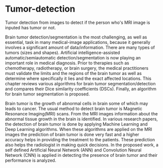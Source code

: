 # Tumor-detection

Tumor detection from images to detect if the person who's MRI image is inputed has tumor or not.

Brain tumor detection/segmentation is the most challenging, as well as essential, task in many medical-image applications, because it generally involves a significant amount of data/information. There are many types of tumors (sizes and shapes). Artificial intelligence-assisted automatic/semiautomatic detection/segmentation is now playing an important role in medical diagnosis. Prior to therapies such as chemotherapy, radiotherapy, or brain surgery, the medical practitioners must validate the limits and the regions of the brain tumor as well as determine where specifically it lies and the exact affected locations. This chapter reviews various algorithms for brain tumor segmentation/detection and compares their Dice similarity coefficients (DSCs). Finally, an algorithm for brain tumor segmentation is proposed.

Brain tumor is the growth of abnormal cells in brain some of which may leads to cancer. The usual method to detect brain tumor is Magnetic Resonance Imaging(MRI) scans. From the MRI images information about the abnormal tissue growth in the brain is identified. In various research papers, the detection of brain tumor is done by applying Machine Learning and Deep Learning algorithms. When these algorithms are applied on the MRI images the prediction of brain tumor is done very fast and a higher accuracy helps in providing the treatment to the patients. These prediction also helps the radiologist in making quick decisions. In the proposed work, a self defined Artificial Neural Network (ANN) and Convolution Neural Network (CNN) is applied in detecting the presence of brain tumor and their performance is analyzed.
